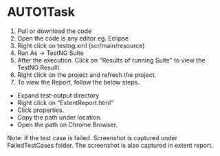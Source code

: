 # AUTO1Task

1.	Pull or download the code
2.	Open the code is any editor eg. Eclipse
3.	Right click on testng.xml (scr/main/resource)
4.	Run As -> TestNG Suite
5.	After the execution. Click on "Results of running Suite" to view the TestNG Resullt.
6.	Right click on the project and refresh the project.
7.	To view the Report, follow the below steps.
-	Expand test-output directory 
-	Right click on “ExtentReport.html”
-	Click properties.
-	Copy the path under location.
-	Open the path on Chrome Browser.

Note: If the test case is failed. Screenshot is captured under FailedTestCases folder. The screenshot is also captured in extent report.
